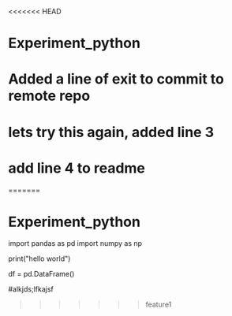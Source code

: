 <<<<<<< HEAD

# Experiment_python

# Added a line of exit to commit to remote repo

# lets try this again,  added line 3

# add line 4 to readme
=======
# Experiment_python

import pandas as pd
import numpy as np

print("hello world")

df = pd.DataFrame()

#alkjds;lfkajsf
>>>>>>> feature1
